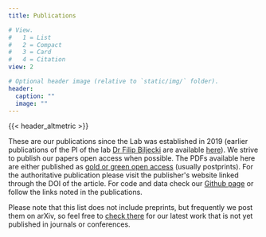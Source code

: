 ```yaml
---
title: Publications

# View.
#   1 = List
#   2 = Compact
#   3 = Card
#   4 = Citation
view: 2

# Optional header image (relative to `static/img/` folder).
header:
  caption: ""
  image: ""
---
```


{{< header_altmetric >}}

These are our publications since the Lab was established in 2019 (earlier publications of the PI of the lab [Dr Filip Biljecki](/authors/filip/) are available [here](https://filipbiljecki.com/#publications)).
We strive to publish our papers open access when possible.
The PDFs available here are either published as [gold or green open access](https://en.wikipedia.org/wiki/Open_access#Colour_naming_system) (usually postprints).
For the authoritative publication please visit the publisher's website linked through the DOI of the article.
For code and data check our [Github page](https://github.com/ualsg) or follow the links noted in the publications.

Please note that this list does not include preprints, but frequently we post them on arXiv, so feel free to [check there](https://arxiv.org/search/?query=Biljecki&searchtype=author&source=header) for our latest work that is not yet published in journals or conferences.
